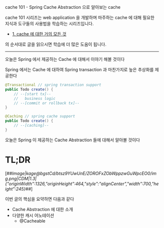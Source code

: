 cache 101 - Spring Cache Abstraction 으로 알아보는 cache

cache 101 시리즈는 web application 을 개발하며 마주하는 cache 에 대해 필요한 지식과 도구들의 사용법을 학습하는 시리즈입니다.

- [1. cache 에 대한 거의 모든 것](https://wonit.tistory.com/666)

의 순서대로 글을 읽으시면 학습에 더 많은 도움이 됩니다.

---

오늘은 Spring 에서 제공하는 Cache 에 대해서 이야기 해볼 것이다

Spring 에서는 Cache 에 대하여 Spring transaction 과 마찬가지로 높은 추상화를 제공한다

```java
@Transactional // spring transaction support
public Todo create() {
    // --[start tx]--
    //   business logic   
    // --[commit or rollback tx]--
}

@Caching // spring cache support
public Todo create() {
    // --[caching]--
}
```

오늘은 Spring 이 제공하는 Cache Abstraction 들에 대해서 알아볼 것이다

# TL;DR

[##_Image|kage@bgstCd/btsz9YUwUnE/ZOROFxZObWppzwGuWpcEO0/img.png|CDM|1.3|{"originWidth":1326,"originHeight":464,"style":"alignCenter","width":700,"height":245}_##]

이번 글의 핵심을 요약하면 다음과 같다

- Cache Abstraction 에 대한 소개
- 다양한 캐시 어노테이션
    - @Cacheable
    